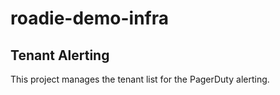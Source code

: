 # roadie-demo-infra

## Tenant Alerting
This project manages the tenant list for the PagerDuty alerting.